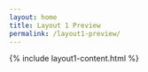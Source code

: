 ```yaml
---
layout: home
title: Layout 1 Preview
permalink: /layout1-preview/
---
```


{% include layout1-content.html %}

